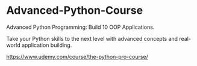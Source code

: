 # Advanced-Python-Course

Advanced Python Programming: Build 10 OOP Applications.

Take your Python skills to the next level with advanced concepts and real-world application building.

https://www.udemy.com/course/the-python-pro-course/
